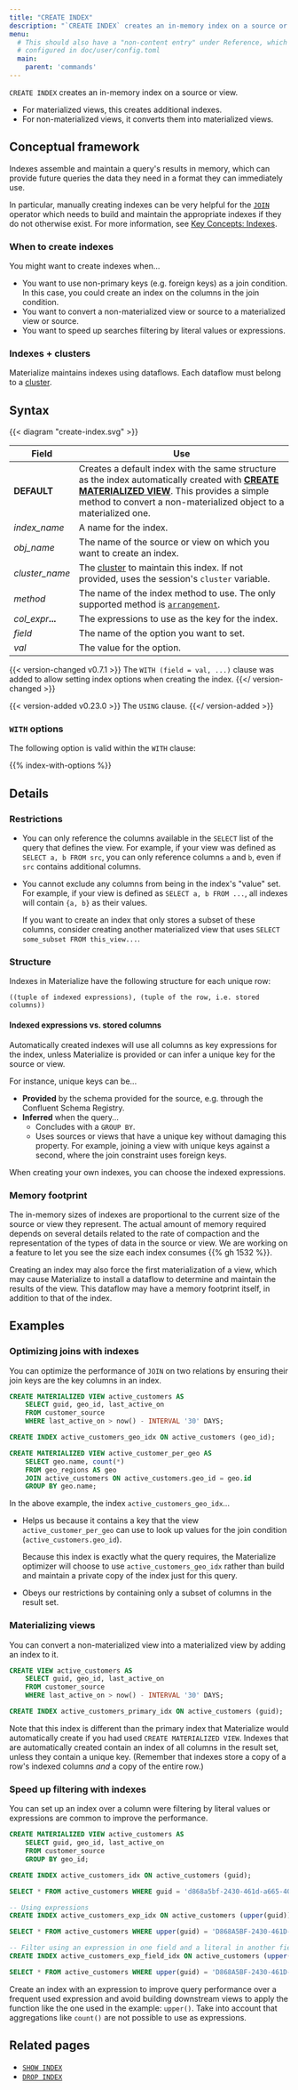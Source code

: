 ```yaml
---
title: "CREATE INDEX"
description: "`CREATE INDEX` creates an in-memory index on a source or view."
menu:
  # This should also have a "non-content entry" under Reference, which is
  # configured in doc/user/config.toml
  main:
    parent: 'commands'
---
```


`CREATE INDEX` creates an in-memory index on a source or view.

-   For materialized views, this creates additional indexes.
-   For non-materialized views, it converts them into materialized views.

## Conceptual framework

Indexes assemble and maintain a query's results in memory, which can
provide future queries the data they need in a format they can immediately use.

In particular, manually creating indexes can be very helpful for the
[`JOIN`](../join) operator which needs to build and maintain the appropriate
indexes if they do not otherwise exist. For more information, see [Key Concepts:
Indexes](/overview/key-concepts/#indexes).

### When to create indexes

You might want to create indexes when...

-   You want to use non-primary keys (e.g. foreign keys) as a join condition.
    In this case, you could create an index on the columns in the join condition.
-   You want to convert a non-materialized view or source to a materialized view or source.
-   You want to speed up searches filtering by literal values or expressions.

### Indexes + clusters

Materialize maintains indexes using dataflows. Each dataflow must belong to a
[cluster](/overview/key-concepts#clusters).

## Syntax

{{< diagram "create-index.svg" >}}

Field | Use
------|-----
**DEFAULT** | Creates a default index with the same structure as the index automatically created with [**CREATE MATERIALIZED VIEW**](/sql/create-materialized-view). This provides a simple method to convert a non-materialized object to a materialized one.
_index&lowbar;name_ | A name for the index.
_obj&lowbar;name_ | The name of the source or view on which you want to create an index.
_cluster_name_ | The [cluster](/sql/create-cluster) to maintain this index. If not provided, uses the session's `cluster` variable.
_method_ | The name of the index method to use. The only supported method is [`arrangement`](/overview/arrangements).
_col&lowbar;expr_**...** | The expressions to use as the key for the index.
_field_ | The name of the option you want to set.
_val_ | The value for the option.

{{< version-changed v0.7.1 >}}
The `WITH (field = val, ...)` clause was added to allow setting index options
when creating the index.
{{</ version-changed >}}

{{< version-added v0.23.0 >}}
The `USING` clause.
{{</ version-added >}}

### `WITH` options

The following option is valid within the `WITH` clause:

{{% index-with-options %}}

## Details

### Restrictions

-   You can only reference the columns available in the `SELECT` list of the query
    that defines the view. For example, if your view was defined as `SELECT a, b FROM src`, you can only reference columns `a` and `b`, even if `src` contains
    additional columns.

-   You cannot exclude any columns from being in the index's "value" set. For
    example, if your view is defined as `SELECT a, b FROM ...`, all indexes will
    contain `{a, b}` as their values.

    If you want to create an index that only stores a subset of these columns,
    consider creating another materialized view that uses `SELECT some_subset FROM this_view...`.

### Structure

Indexes in Materialize have the following structure for each unique row:

```nofmt
((tuple of indexed expressions), (tuple of the row, i.e. stored columns))
```

#### Indexed expressions vs. stored columns

Automatically created indexes will use all columns as key expressions for the
index, unless Materialize is provided or can infer a unique key for the source
or view.

For instance, unique keys can be...

-   **Provided** by the schema provided for the source, e.g. through the Confluent
    Schema Registry.
-   **Inferred** when the query...
    -   Concludes with a `GROUP BY`.
    -   Uses sources or views that have a unique key without damaging this property.
        For example, joining a view with unique keys against a second, where the join
        constraint uses foreign keys.

When creating your own indexes, you can choose the indexed expressions.

### Memory footprint

The in-memory sizes of indexes are proportional to the current size of the source
or view they represent. The actual amount of memory required depends on several
details related to the rate of compaction and the representation of the types of
data in the source or view. We are working on a feature to let you see the size
each index consumes {{% gh 1532 %}}.

Creating an index may also force the first materialization of a view, which may
cause Materialize to install a dataflow to determine and maintain the results of
the view. This dataflow may have a memory footprint itself, in addition to that
of the index.

## Examples

### Optimizing joins with indexes

You can optimize the performance of `JOIN` on two relations by ensuring their
join keys are the key columns in an index.

```sql
CREATE MATERIALIZED VIEW active_customers AS
    SELECT guid, geo_id, last_active_on
    FROM customer_source
    WHERE last_active_on > now() - INTERVAL '30' DAYS;

CREATE INDEX active_customers_geo_idx ON active_customers (geo_id);

CREATE MATERIALIZED VIEW active_customer_per_geo AS
    SELECT geo.name, count(*)
    FROM geo_regions AS geo
    JOIN active_customers ON active_customers.geo_id = geo.id
    GROUP BY geo.name;
```

In the above example, the index `active_customers_geo_idx`...

-   Helps us because it contains a key that the view `active_customer_per_geo` can
    use to look up values for the join condition (`active_customers.geo_id`).

    Because this index is exactly what the query requires, the Materialize
    optimizer will choose to use `active_customers_geo_idx` rather than build
    and maintain a private copy of the index just for this query.

-   Obeys our restrictions by containing only a subset of columns in the result
    set.

### Materializing views

You can convert a non-materialized view into a materialized view by adding an
index to it.

```sql
CREATE VIEW active_customers AS
    SELECT guid, geo_id, last_active_on
    FROM customer_source
    WHERE last_active_on > now() - INTERVAL '30' DAYS;

CREATE INDEX active_customers_primary_idx ON active_customers (guid);
```

Note that this index is different than the primary index that Materialize would
automatically create if you had used `CREATE MATERIALIZED VIEW`. Indexes that
are automatically created contain an index of all columns in the result set,
unless they contain a unique key. (Remember that indexes store a copy of a
row's indexed columns _and_ a copy of the entire row.)

### Speed up filtering with indexes

You can set up an index over a column were filtering by literal values or expressions are common to improve the performance.

```sql
CREATE MATERIALIZED VIEW active_customers AS
    SELECT guid, geo_id, last_active_on
    FROM customer_source
    GROUP BY geo_id;

CREATE INDEX active_customers_idx ON active_customers (guid);

SELECT * FROM active_customers WHERE guid = 'd868a5bf-2430-461d-a665-40418b1125e7';

-- Using expressions
CREATE INDEX active_customers_exp_idx ON active_customers (upper(guid));

SELECT * FROM active_customers WHERE upper(guid) = 'D868A5BF-2430-461D-A665-40418B1125E7';

-- Filter using an expression in one field and a literal in another field
CREATE INDEX active_customers_exp_field_idx ON active_customers (upper(guid), geo_id);

SELECT * FROM active_customers WHERE upper(guid) = 'D868A5BF-2430-461D-A665-40418B1125E7' and geo_id = 'ID_8482';
```

Create an index with an expression to improve query performance over a frequent used expression and
avoid building downstream views to apply the function like the one used in the example: `upper()`.
Take into account that aggregations like `count()` are not possible to use as expressions.

## Related pages

-   [`SHOW INDEX`](../show-index)
-   [`DROP INDEX`](../drop-index)
